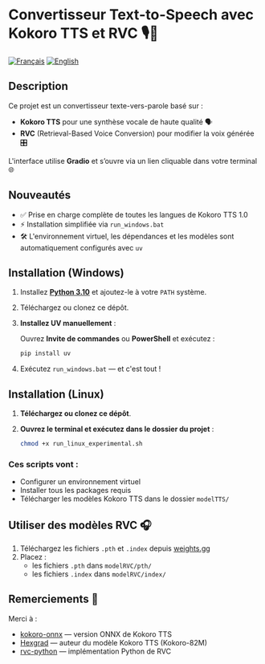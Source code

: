 # Convertisseur Text-to-Speech avec Kokoro TTS et RVC 🎙️🧠

[![Français](https://img.shields.io/badge/Langue-Français-blue.svg)](./READMEFR.md)
[![English](https://img.shields.io/badge/Language-English-green.svg)](./README.md)

## Description

Ce projet est un convertisseur texte-vers-parole basé sur :

- **Kokoro TTS** pour une synthèse vocale de haute qualité 🗣️  
- **RVC** (Retrieval-Based Voice Conversion) pour modifier la voix générée 🎛️

L'interface utilise **Gradio** et s’ouvre via un lien cliquable dans votre terminal 🌐

## Nouveautés

- ✅ Prise en charge complète de toutes les langues de Kokoro TTS 1.0  
- ⚡ Installation simplifiée via `run_windows.bat`  
- 🛠️ L'environnement virtuel, les dépendances et les modèles sont automatiquement configurés avec `uv`

## Installation (Windows)

1. Installez [**Python 3.10**](https://www.python.org/downloads/release/python-3100/) et ajoutez-le à votre `PATH` système.
2. Téléchargez ou clonez ce dépôt.
3. **Installez UV manuellement** :
   
   Ouvrez **Invite de commandes** ou **PowerShell** et exécutez :
   ```bash
   pip install uv
   ```
4. Exécutez `run_windows.bat` — et c'est tout !

## Installation (Linux)

1. **Téléchargez ou clonez ce dépôt**.

2. **Ouvrez le terminal et exécutez dans le dossier du projet** :
   ```bash
   chmod +x run_linux_experimental.sh
   ```

### Ces scripts vont :
- Configurer un environnement virtuel
- Installer tous les packages requis
- Télécharger les modèles Kokoro TTS dans le dossier `modelTTS/`

## Utiliser des modèles RVC 🎧

1. Téléchargez les fichiers `.pth` et `.index` depuis [weights.gg](https://www.weights.gg/)
2. Placez :
   - les fichiers `.pth` dans `modelRVC/pth/`
   - les fichiers `.index` dans `modelRVC/index/`

## Remerciements 🙏

Merci à :

- [kokoro-onnx](https://github.com/thewh1teagle/kokoro-onnx) — version ONNX de Kokoro TTS  
- [Hexgrad](https://huggingface.co/hexgrad) — auteur du modèle Kokoro TTS (Kokoro-82M)  
- [rvc-python](https://github.com/daswer123/rvc-python) — implémentation Python de RVC